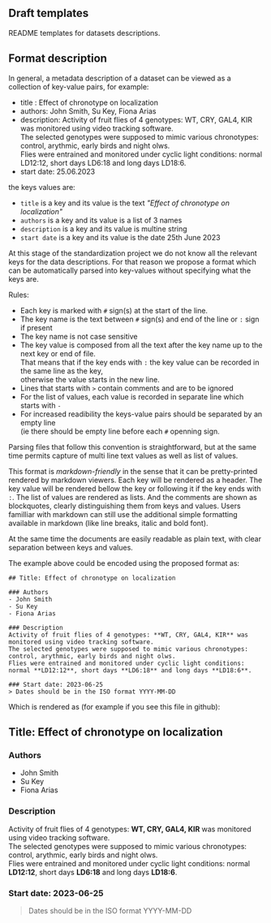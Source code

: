 ## Draft templates

README templates for datasets descriptions.

## Format description

In general, a metadata description of a dataset can be viewed as a collection of key-value pairs,
for example:

* title : Effect of chronotype on localization
* authors: John Smith, Su Key, Fiona Arias
* description: 
Activity of fruit flies of 4 genotypes: WT, CRY, GAL4, KIR was monitored using video tracking software.  
The selected genotypes were supposed to mimic various chronotypes: control, arythmic, early birds and night olws.  
Flies were entrained and monitored under cyclic light conditions: normal LD12:12, short days LD6:18 and long days LD18:6. 
* start date: 25.06.2023

the keys values are:
* `title` is a key and its value is the text *"Effect of chronotype on localization"*
* `authors` is a key and its value is a list of 3 names
* `description` is a key and its value is multine string
* `start date` is a key and its value is the date 25th June 2023

At this stage of the standardization project we do not know all the relevant keys for the data descriptions.
For that reason we propose a format which can be automatically parsed into key-values without specifying what the keys are.

Rules:
* Each key is marked with `#` sign(s) at the start of the line. 
* The key name is the text between `#` sign(s) and end of the line or `:` sign if present
* The key name is not case sensitive
* The key value is composed from all the text after the key name up to the next key or end of file.  
That means that if the key ends with `:` the key value can be recorded in the same line as the key,  
otherwise the value starts in the new line. 
* Lines that starts with `>` contain comments and are to be ignored
* For the list of values, each value is recorded in separate line which starts with `-`
* For increased readibility the keys-value pairs should be separated by an empty line  
(ie there should be empty line before each `#` openning sign.

Parsing files that follow this convention is straightforward, but at the same time permits capture of multi line text values
as well as list of values.

This format is *markdown-friendly* in the sense that it can be pretty-printed rendered by markdown viewers.
Each key will be rendered as a header. The key value will be rendered bellow the key or following it if the key ends with `:`.
The list of values are rendered as lists. And the comments are shown as blockquotes, clearly distinguishing them from keys and values.
Users familliar with markdown can still use the additional simple formatting available in markdown (like line breaks, italic and bold font).

At the same time the documents are easily readable as plain text, with clear separation between keys and values.

The example above could be encoded using the proposed format as:
```
## Title: Effect of chronotype on localization

### Authors 
- John Smith
- Su Key
- Fiona Arias

### Description 
Activity of fruit flies of 4 genotypes: **WT, CRY, GAL4, KIR** was monitored using video tracking software.  
The selected genotypes were supposed to mimic various chronotypes: control, arythmic, early birds and night olws.  
Flies were entrained and monitored under cyclic light conditions: 
normal **LD12:12**, short days **LD6:18** and long days **LD18:6**. 

### Start date: 2023-06-25
> Dates should be in the ISO format YYYY-MM-DD
```

Which is rendered as (for example if you see this file in github):

## Title: Effect of chronotype on localization
### Authors 
- John Smith
- Su Key
- Fiona Arias
### Description 
Activity of fruit flies of 4 genotypes: **WT, CRY, GAL4, KIR** was monitored using video tracking software.  
The selected genotypes were supposed to mimic various chronotypes: control, arythmic, early birds and night olws.  
Flies were entrained and monitored under cyclic light conditions: 
normal **LD12:12**, short days **LD6:18** and long days **LD18:6**. 
### Start date: 2023-06-25
> Dates should be in the ISO format YYYY-MM-DD


